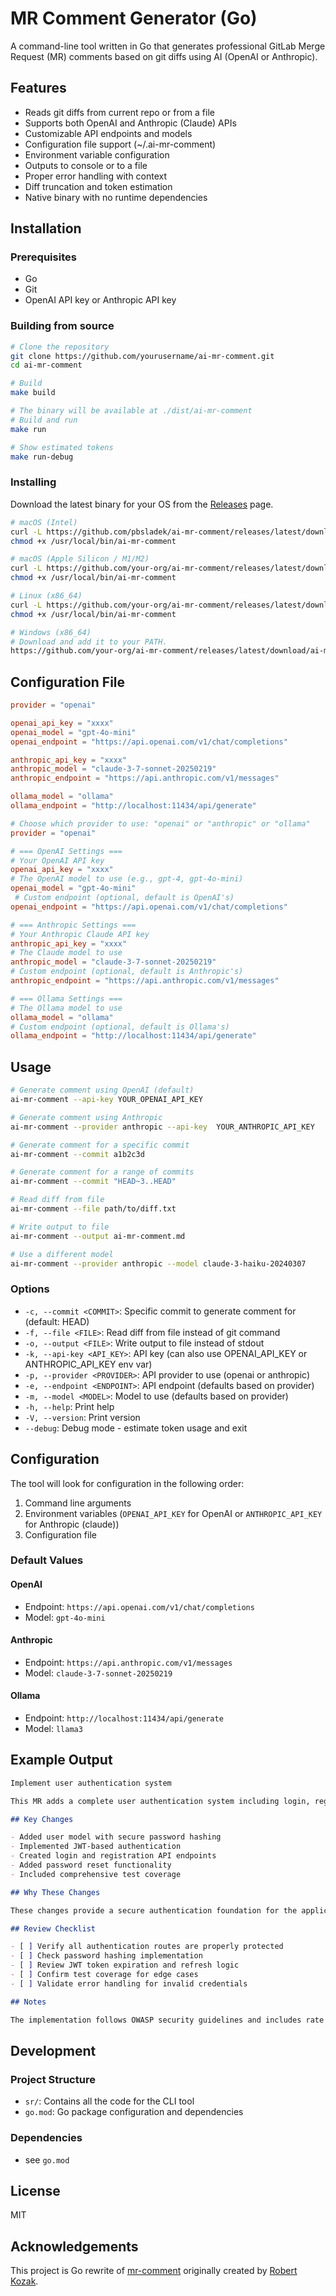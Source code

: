 # MR Comment Generator (Go)

A command-line tool written in Go that generates professional GitLab Merge Request (MR) comments based on git diffs using AI (OpenAI or Anthropic).

## Features

- Reads git diffs from current repo or from a file
- Supports both OpenAI and Anthropic (Claude) APIs
- Customizable API endpoints and models
- Configuration file support (~/.ai-mr-comment)
- Environment variable configuration
- Outputs to console or to a file
- Proper error handling with context
- Diff truncation and token estimation
- Native binary with no runtime dependencies

## Installation

### Prerequisites

- Go
- Git
- OpenAI API key or Anthropic API key

### Building from source

```bash
# Clone the repository
git clone https://github.com/yourusername/ai-mr-comment.git
cd ai-mr-comment

# Build
make build

# The binary will be available at ./dist/ai-mr-comment
# Build and run
make run

# Show estimated tokens
make run-debug
```

### Installing

Download the latest binary for your OS from the [Releases](https://github.com/pbsladek/ai-mr-comment/releases) page.

```bash
# macOS (Intel)
curl -L https://github.com/pbsladek/ai-mr-comment/releases/latest/download/ai-mr-comment-darwin-amd64 -o /usr/local/bin/ai-mr-comment
chmod +x /usr/local/bin/ai-mr-comment

# macOS (Apple Silicon / M1/M2)
curl -L https://github.com/your-org/ai-mr-comment/releases/latest/download/ai-mr-comment-darwin-arm64 -o /usr/local/bin/ai-mr-comment
chmod +x /usr/local/bin/ai-mr-comment

# Linux (x86_64)
curl -L https://github.com/your-org/ai-mr-comment/releases/latest/download/ai-mr-comment-linux-amd64 -o /usr/local/bin/ai-mr-comment
chmod +x /usr/local/bin/ai-mr-comment

# Windows (x86_64)
# Download and add it to your PATH.
https://github.com/your-org/ai-mr-comment/releases/latest/download/ai-mr-comment-windows-amd64.exe
```

## Configuration File

```toml
provider = "openai"

openai_api_key = "xxxx"                    
openai_model = "gpt-4o-mini"
openai_endpoint = "https://api.openai.com/v1/chat/completions"

anthropic_api_key = "xxxx"
anthropic_model = "claude-3-7-sonnet-20250219"
anthropic_endpoint = "https://api.anthropic.com/v1/messages"

ollama_model = "ollama"
ollama_endpoint = "http://localhost:11434/api/generate"
```

```toml
# Choose which provider to use: "openai" or "anthropic" or "ollama"
provider = "openai"

# === OpenAI Settings ===
# Your OpenAI API key
openai_api_key = "xxxx"            
# The OpenAI model to use (e.g., gpt-4, gpt-4o-mini)         
openai_model = "gpt-4o-mini"
 # Custom endpoint (optional, default is OpenAI's)
openai_endpoint = "https://api.openai.com/v1/chat/completions"

# === Anthropic Settings ===
# Your Anthropic Claude API key
anthropic_api_key = "xxxx"
# The Claude model to use
anthropic_model = "claude-3-7-sonnet-20250219"
# Custom endpoint (optional, default is Anthropic's)
anthropic_endpoint = "https://api.anthropic.com/v1/messages"

# === Ollama Settings ===
# The Ollama model to use
ollama_model = "ollama"
# Custom endpoint (optional, default is Ollama's)
ollama_endpoint = "http://localhost:11434/api/generate"
```

## Usage

```bash
# Generate comment using OpenAI (default)
ai-mr-comment --api-key YOUR_OPENAI_API_KEY

# Generate comment using Anthropic
ai-mr-comment --provider anthropic --api-key  YOUR_ANTHROPIC_API_KEY

# Generate comment for a specific commit
ai-mr-comment --commit a1b2c3d

# Generate comment for a range of commits
ai-mr-comment --commit "HEAD~3..HEAD"

# Read diff from file
ai-mr-comment --file path/to/diff.txt

# Write output to file
ai-mr-comment --output ai-mr-comment.md

# Use a different model
ai-mr-comment --provider anthropic --model claude-3-haiku-20240307
```

### Options

- `-c, --commit <COMMIT>`: Specific commit to generate comment for (default: HEAD)
- `-f, --file <FILE>`: Read diff from file instead of git command
- `-o, --output <FILE>`: Write output to file instead of stdout
- `-k, --api-key <API_KEY>`: API key (can also use OPENAI_API_KEY or ANTHROPIC_API_KEY env var)
- `-p, --provider <PROVIDER>`: API provider to use (openai or anthropic)
- `-e, --endpoint <ENDPOINT>`: API endpoint (defaults based on provider)
- `-m, --model <MODEL>`: Model to use (defaults based on provider)
- `-h, --help`: Print help
- `-V, --version`: Print version
- `--debug`: Debug mode - estimate token usage and exit

## Configuration

The tool will look for configuration in the following order:

1. Command line arguments
2. Environment variables (`OPENAI_API_KEY` for OpenAI or `ANTHROPIC_API_KEY` for Anthropic (claude))
3. Configuration file

### Default Values

#### OpenAI

- Endpoint: `https://api.openai.com/v1/chat/completions`
- Model: `gpt-4o-mini`

#### Anthropic

- Endpoint: `https://api.anthropic.com/v1/messages`
- Model: `claude-3-7-sonnet-20250219`

#### Ollama

- Endpoint: `http://localhost:11434/api/generate`
- Model: `llama3`

## Example Output

```markdown
Implement user authentication system

This MR adds a complete user authentication system including login, registration, password reset, and account management.

## Key Changes

- Added user model with secure password hashing
- Implemented JWT-based authentication
- Created login and registration API endpoints
- Added password reset functionality
- Included comprehensive test coverage

## Why These Changes

These changes provide a secure authentication foundation for the application, allowing users to create accounts and access protected features.

## Review Checklist

- [ ] Verify all authentication routes are properly protected
- [ ] Check password hashing implementation
- [ ] Review JWT token expiration and refresh logic
- [ ] Confirm test coverage for edge cases
- [ ] Validate error handling for invalid credentials

## Notes

The implementation follows OWASP security guidelines and includes rate limiting to prevent brute force attacks.
```

## Development

### Project Structure

- `sr/`: Contains all the code for the CLI tool
- `go.mod`: Go package configuration and dependencies

### Dependencies

- see `go.mod`

## License

MIT

## Acknowledgements

This project is Go rewrite of [mr-comment](https://github.com/RobertKozak/mr-comment) originally created by [Robert Kozak](https://github.com/RobertKozak).
